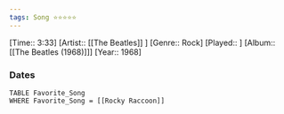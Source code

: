 ```yaml
---
tags: Song ⭐⭐⭐⭐⭐ 
---
```

[Time:: 3:33]
[Artist:: [[The Beatles]] ]
[Genre:: Rock]
[Played:: ]
[Album:: [[The Beatles (1968)]]]
[Year:: 1968]
### Dates
````dataview
TABLE Favorite_Song
WHERE Favorite_Song = [[Rocky Raccoon]]
````
